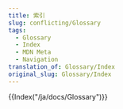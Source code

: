 ```yaml
---
title: 索引
slug: conflicting/Glossary
tags:
  - Glossary
  - Index
  - MDN Meta
  - Navigation
translation_of: Glossary/Index
original_slug: Glossary/Index
---
```

{{Index("/ja/docs/Glossary")}}
